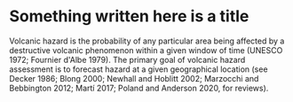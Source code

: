 # Something written here is a title

Volcanic hazard is the probability of any particular area being affected by a destructive volcanic phenomenon within a given window of time (UNESCO 1972; Fournier d'Albe 1979). The primary goal of volcanic hazard assessment is to forecast hazard at a given geographical location (see Decker 1986; Blong 2000; Newhall and Hoblitt 2002; Marzocchi and Bebbington 2012; Martí 2017; Poland and Anderson 2020, for reviews).

